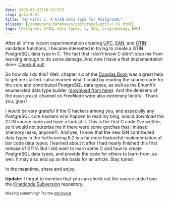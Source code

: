 ```yaml
--- 
date: 2006-09-22T18:53:57Z
slug: gtin-0.01
title: "My First C: A GTIN Data Type for PostgreSQL"
aliases: [/computers/databases/postgresql/gtin-0.01.html]
tags: [Postgres, GTIN, data types, C, SQL, programming, EAN]
---
```


<p>After all of my recent experimentation creating <a href="/computers/databases/postgresql/plpgsql_upc_validation.html" title="Validating UPCs with PL/pgSQL">UPC</a>, <a href="/computers/databases/postgresql/ean_validation.html" title="Corrected PostgreSQL EAN Functions">EAN</a>, and <a href="/computers/programming/perl/stepped_series.html" title="Stepped Series of Numbers in Perl">GTIN</a> validation functions, I became interested in trying to create a GTIN PostgreSQL data type in C. The fact that I don't know C didn't stop me from learning enough to do some damage. And now I have a first implementation done. <a href="http://pgfoundry.org/frs/?group_id=1000229" title="Download the GTIN data type">Check it out!</a></p>

<p>So how did I do this? Well, chapter six of the <a href="http://www.amazon.com/exec/obidos/ASIN/0672327562/justatheory-20" title="&#x201c;PostgreSQL (2nd Edition)&#x201d; by Douglas and Douglas">Douglas Book</a> was a great help to get me started. I also learned what I could by reading the source code for the core and contributed PostgreSQL data types, as well as the EnumKit enumerated data type builder (<a href="http://developer.postgresql.org/~adunstan/" title="Andrew Dunstan at PostgreSQL.org">download from here</a>). And the denizens of the <code>#postgresql</code> channel on FreeNode were also extremely helpful. Thank you, guys!</p>

<p>I would be very grateful if the C hackers among you, and especially any PostgreSQL core hackers who happen to read my blog, would download the GTIN source code and have a look at it. This is the first C code I've written, so it would not surprise me if there were some gotchas that I missed (memory leaks, anyone?). And yes, I know that the new ISN contributed data types in the forthcoming 8.2 is a far more featureful implementation of bar code data types; I learned about it after I had nearly finished this first release of GTIN. But I did want to learn some C and how to create PostgreSQL data types, and provide the code for others to learn from, as well. It may also end up as the basis for an article. Stay tuned</p>

<p>In the meantime, share and enjoy.</p>

<p><strong>Update:</strong> I forgot to mention that you can check out the source code from the <a href="https://svn.kineticode.com/gtin/trunk/" title="The GTIN Subversion trunk"> Kineticode Subversion</a> repository.</p>

<p class="past"><small>Missing something? Try the <a rel="nofollow" href="http://past.justatheory.com/computers/databases/postgresql/gtin-0.01.html">old layout</a>.</small></p>


